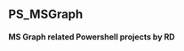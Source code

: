 ## PS_MSGraph

#### MS Graph related Powershell projects by RD

<!---
#### Intune_App_Audit.ps1
Powershell script which queries MSGraph & inventories all Intune / Endpoint Manager applications & their associated groups / assignment policies / platforms.
--->

<!---
Note - Working Copies in RD Private Repo https://github.com/rdill-83/_RD_IT-Dept
--->
